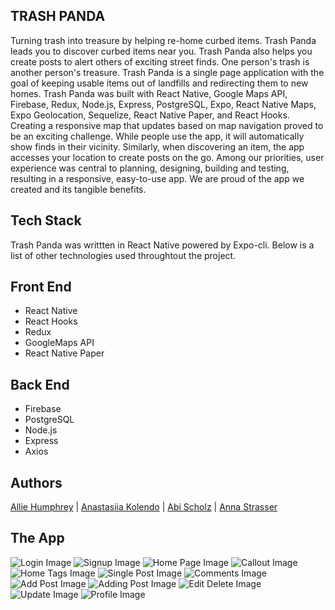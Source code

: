 ## TRASH PANDA

Turning trash into treasure by helping re-home curbed items.
Trash Panda leads you to discover curbed items near you. Trash Panda also helps you create posts to alert others of exciting street finds. One person's trash is another person's treasure.
Trash Panda is a single page application with the goal of keeping usable items out of landfills and redirecting them to new homes. Trash Panda was built with React Native, Google Maps API, Firebase, Redux, Node.js, Express, PostgreSQL, Expo, React Native Maps, Expo Geolocation, Sequelize, React Native Paper, and React Hooks. Creating a responsive map that updates based on map navigation proved to be an exciting challenge. While people use the app, it will automatically show finds in their vicinity. Similarly, when discovering an item, the app accesses your location to create posts on the go. Among our priorities, user experience was central to planning, designing, building and testing, resulting in a responsive, easy-to-use app. We are proud of the app we created and its tangible benefits.

## Tech Stack

Trash Panda was writtten in React Native powered by Expo-cli. Below is a list of other technologies used throughtout the project.

## Front End

- React Native
- React Hooks
- Redux
- GoogleMaps API
- React Native Paper

## Back End

- Firebase
- PostgreSQL
- Node.js
- Express
- Axios
<!--

## Viewing Published App

Note: testing this app requires downloading 'expo client' on an iOS product.

1. On your iOS device, download [expo client](https://apps.apple.com/us/app/expo-client/id982107779) from the app store.
2. Open the expo app and click on profile.
3. Sign in with the following credentials:
   • Username: **capacity**
   • Password: **capacity2020**
4. On the profile page under published projects, click on capacity
5. Sign up for a Capacity account or log in. You can now check on your favorite places and report on how crowded they are! -->

## Authors

[Allie Humphrey](https://github.com/allieh45 "Allie's Github") | [Anastasiia Kolendo](https://github.com/AnastasiaKolendo "Anastasiia's Github") | [Abi Scholz](https://github.com/abischolz "Abi's Github") | [Anna Strasser](https://github.com/albastrasser "Anna's Github")

<!-- ## View Published App

1. On your iOS device, download [expo client](https://apps.apple.com/us/app/expo-client/id982107779) from the app store.
2.  -->

## The App

![Login Image](assets/appImages/trashpandalogin.png)
![Signup Image](assets/appImages/trashpandasignup2.png)
![Home Page Image](assets/appImages/trashpandahome3.png)
![Callout Image](assets/appImages/trashpandacallout2.png)
![Home Tags Image](assets/appImages/trashpandahometag2.png)
![Single Post Image](assets/appImages/trashpandasinglepost2.png)
![Comments Image](assets/appImages/trashpandacomments2.png)
![Add Post Image](assets/appImages/trashpandablankcreate2.png)
![Adding Post Image](assets/appImages/trashpandafullcreate2.png)
![Edit Delete  Image](assets/appImages/trashpandaeditdelete2.png)
![Update Image](assets/appImages/trashpandaupdate2.png)
![Profile Image](assets/appImages/trashpandauser2.png)

